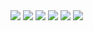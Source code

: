 <img src="https://github.com/musauyumaz/CSharp/blob/main/Gen%C3%A7ay%20Y%C4%B1ld%C4%B1z/A%E2%80%99dan%20Z%E2%80%99ye%20Temel%20C%23%2010%20Programlama%20E%C4%9Fitimi/127)%20Ak%C4%B1%C5%9F%20Kontrol%20Mekanizmalar%C4%B1%20-%20Switch%20Case/Ekran%20g%C3%B6r%C3%BCnt%C3%BCs%C3%BC%202022-08-18%20194720.png" width="auto">
<img src="https://github.com/musauyumaz/CSharp/blob/main/Gen%C3%A7ay%20Y%C4%B1ld%C4%B1z/A%E2%80%99dan%20Z%E2%80%99ye%20Temel%20C%23%2010%20Programlama%20E%C4%9Fitimi/127)%20Ak%C4%B1%C5%9F%20Kontrol%20Mekanizmalar%C4%B1%20-%20Switch%20Case/Ekran%20g%C3%B6r%C3%BCnt%C3%BCs%C3%BC%202022-08-18%20195340.png" width="auto">
<img src="https://github.com/musauyumaz/CSharp/blob/main/Gen%C3%A7ay%20Y%C4%B1ld%C4%B1z/A%E2%80%99dan%20Z%E2%80%99ye%20Temel%20C%23%2010%20Programlama%20E%C4%9Fitimi/127)%20Ak%C4%B1%C5%9F%20Kontrol%20Mekanizmalar%C4%B1%20-%20Switch%20Case/Ekran%20g%C3%B6r%C3%BCnt%C3%BCs%C3%BC%202022-08-18%20195555.png" width="auto">
<img src="https://github.com/musauyumaz/CSharp/blob/main/Gen%C3%A7ay%20Y%C4%B1ld%C4%B1z/A%E2%80%99dan%20Z%E2%80%99ye%20Temel%20C%23%2010%20Programlama%20E%C4%9Fitimi/127)%20Ak%C4%B1%C5%9F%20Kontrol%20Mekanizmalar%C4%B1%20-%20Switch%20Case/Ekran%20g%C3%B6r%C3%BCnt%C3%BCs%C3%BC%202022-08-18%20195712.png" width="auto">
<img src="https://github.com/musauyumaz/CSharp/blob/main/Gen%C3%A7ay%20Y%C4%B1ld%C4%B1z/A%E2%80%99dan%20Z%E2%80%99ye%20Temel%20C%23%2010%20Programlama%20E%C4%9Fitimi/127)%20Ak%C4%B1%C5%9F%20Kontrol%20Mekanizmalar%C4%B1%20-%20Switch%20Case/Ekran%20g%C3%B6r%C3%BCnt%C3%BCs%C3%BC%202022-08-18%20195901.png" width="auto">
<img src="https://github.com/musauyumaz/CSharp/blob/main/Gen%C3%A7ay%20Y%C4%B1ld%C4%B1z/A%E2%80%99dan%20Z%E2%80%99ye%20Temel%20C%23%2010%20Programlama%20E%C4%9Fitimi/127)%20Ak%C4%B1%C5%9F%20Kontrol%20Mekanizmalar%C4%B1%20-%20Switch%20Case/Ekran%20g%C3%B6r%C3%BCnt%C3%BCs%C3%BC%202022-08-18%20200152.png" width="auto">
<img src="" width="auto">
